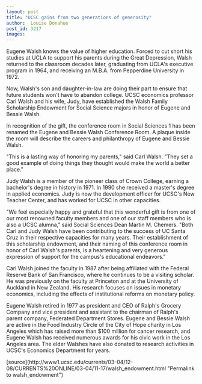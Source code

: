 ```yaml
---
layout: post
title: "UCSC gains from two generations of generosity"
author:  Louise Donahue
post_id: 3217
images:
---
```


<p>
  Eugene Walsh knows the value of higher education. Forced to cut short his studies at UCLA to support his parents during the Great Depression, Walsh returned to the classroom decades later, graduating from UCLA's executive program in 1964, and receiving an M.B.A. from Pepperdine University in 1972.
</p>
<p>
  Now, Walsh's son and daughter-in-law are doing their part to ensure that future students won't have to abandon college. UCSC economics professor Carl Walsh and his wife, Judy, have established the Walsh Family Scholarship Endowment for Social Science majors in honor of Eugene and Bessie Walsh.<br>
</p>
<p>
  In recognition of the gift, the conference room in Social Sciences 1 has been renamed the Eugene and Bessie Walsh Conference Room. A plaque inside the room will describe the careers and philanthropy of Eugene and Bessie Walsh.<br>
</p>
<p>
  "This is a lasting way of honoring my parents," said Carl Walsh. "They set a good example of doing things they thought would make the world a better place."<br>
</p>
<p>
  Judy Walsh is a member of the pioneer class of Crown College, earning a bachelor's degree in history in 1971. In 1990 she received a master's degree in applied economics. Judy is now the development officer for UCSC's New Teacher Center, and has worked for UCSC in other capacities.<br>
</p>
<p>
  "We feel especially happy and grateful that this wonderful gift is from one of our most renowned faculty members and one of our staff members who is also a UCSC alumna," said Social Sciences Dean Martin M. Chemers. "Both Carl and Judy Walsh have been contributing to the success of UC Santa Cruz in their respective capacities for many years. Their establishment of this scholarship endowment, and their naming of this conference room in honor of Carl Walsh's parents, is a heartening and very generous expression of support for the campus's educational endeavors."<br>
</p>
<p>
  Carl Walsh joined the faculty in 1987 after being affiliated with the Federal Reserve Bank of San Francisco, where he continues to be a visiting scholar. He was previously on the faculty at Princeton and at the University of Auckland in New Zealand. His research focuses on issues in monetary economics, including the effects of institutional reforms on monetary policy.<br>
</p>
<p>
  Eugene Walsh retired in 1977 as president and CEO of Ralph's Grocery Company and vice president and assistant to the chairman of Ralph's parent company, Federated Department Stores. Eugene and Bessie Walsh are active in the Food Industry Circle of the City of Hope charity in Los Angeles which has raised more than $100 million for cancer research, and Eugene Walsh has received numerous awards for his civic work in the Los Angeles area. The elder Walshes have also donated to research activities in UCSC's Economics Department for years.
</p>
[source](http://www1.ucsc.edu/currents/03-04/12-08/CURRENTS%20ONLINE/03-04/11-17/walsh_endowment.html "Permalink to walsh_endowment")
